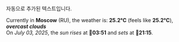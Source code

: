 
자동으로 추가된 텍스트입니다.

<!--START_SECTION:weather:moscow-->
Currently in **Moscow** (RU), the weather is: **25.2°C** (feels like **25.2°C**), ***overcast clouds***<br/>
On *July 03, 2025*, the *sun rises* at 🌅**03:51** and *sets* at 🌇**21:15**.
<!--END_SECTION:weather-->
